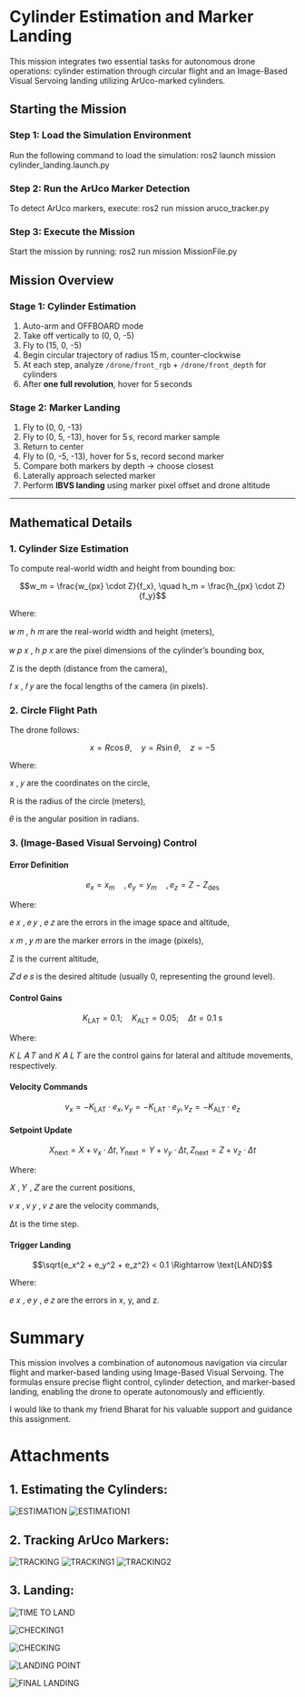 # Cylinder Estimation and Marker Landing
This mission integrates two essential tasks for autonomous drone operations: cylinder estimation through circular flight and an Image-Based Visual Servoing landing utilizing ArUco-marked cylinders.

## Starting the Mission
### Step 1: Load the Simulation Environment
Run the following command to load the simulation:
ros2 launch mission cylinder_landing.launch.py

### Step 2: Run the ArUco Marker Detection
To detect ArUco markers, execute:
ros2 run mission aruco_tracker.py

### Step 3: Execute the Mission
Start the mission by running:
ros2 run mission MissionFile.py

## Mission Overview

### Stage 1: Cylinder Estimation

1. Auto-arm and OFFBOARD mode
2. Take off vertically to (0, 0, -5)
3. Fly to (15, 0, -5)
4. Begin circular trajectory of radius 15 m, counter-clockwise
5. At each step, analyze `/drone/front_rgb` + `/drone/front_depth` for cylinders
6. After **one full revolution**, hover for 5 seconds

### Stage 2: Marker Landing 

1. Fly to (0, 0, -13)
2. Fly to (0, 5, -13), hover for 5 s, record marker sample
3. Return to center
4. Fly to (0, -5, -13), hover for 5 s, record second marker
5. Compare both markers by depth → choose closest
6. Laterally approach selected marker
7. Perform **IBVS landing** using marker pixel offset and drone altitude

---
## Mathematical Details

### 1. Cylinder Size Estimation

To compute real-world width and height from bounding box:

```math
w_m = \frac{w_{px} \cdot Z}{f_x}, \quad
h_m = \frac{h_{px} \cdot Z}{f_y}
```
Where:

𝑤
𝑚
,
ℎ
𝑚 are the real-world width and height (meters),

𝑤
𝑝
𝑥
,
ℎ
𝑝
𝑥 are the pixel dimensions of the cylinder’s bounding box,


Z is the depth (distance from the camera),

𝑓
𝑥
,
𝑓
𝑦 are the focal lengths of the camera (in pixels).


### 2. Circle Flight Path

The drone follows:

```math
x = R \cos\theta, \quad y = R \sin\theta, \quad z = -5
```

Where:

𝑥
,
𝑦
are the coordinates on the circle,


R is the radius of the circle (meters),

𝜃 is the angular position in radians.


### 3. (Image-Based Visual Servoing) Control

#### Error Definition

```math
e_x = x_m \quad,
e_y = y_m \quad,
e_z = Z - Z_{\text{des}}
```
Where:

𝑒
𝑥
,
𝑒
𝑦
,
𝑒
𝑧 are the errors in the image space and altitude,

𝑥
𝑚
,
𝑦
𝑚 are the marker errors in the image (pixels),

Z is the current altitude,

𝑍
𝑑
𝑒
𝑠 is the desired altitude (usually 0, representing the ground level).

#### Control Gains

```math
K_{\text{LAT}} = 0.1; \quad K_{\text{ALT}} = 0.05; \quad \Delta t = 0.1\; \text{s}
```
Where:

𝐾
𝐿
𝐴
𝑇
  and 
𝐾
𝐴
𝐿
𝑇 are the control gains for lateral and altitude movements, respectively.

#### Velocity Commands

```math
v_x = -K_{\text{LAT}} \cdot e_x,
v_y = -K_{\text{LAT}} \cdot e_y,
v_z = -K_{\text{ALT}} \cdot e_z
```

#### Setpoint Update

```math
X_{\text{next}} = X + v_x \cdot \Delta t,
Y_{\text{next}} = Y + v_y \cdot \Delta t,
Z_{\text{next}} = Z + v_z \cdot \Delta t
```
Where:

𝑋
,
𝑌
,
𝑍 are the current positions,

𝑣
𝑥
,
𝑣
𝑦
,
𝑣
𝑧 are the velocity commands,

Δt is the time step.
#### Trigger Landing

```math
\sqrt{e_x^2 + e_y^2 + e_z^2} < 0.1 \Rightarrow \text{LAND}
```
Where:

𝑒
𝑥
,
𝑒
𝑦
,
𝑒
𝑧 are the errors in x, y, and z.

# Summary
This mission involves a combination of autonomous navigation via circular flight and marker-based landing using Image-Based Visual Servoing. The formulas ensure precise flight control, cylinder detection, and marker-based landing, enabling the drone to operate autonomously and efficiently.

I would like to thank my friend Bharat for his valuable support and guidance this assignment.

# Attachments
## 1. Estimating the Cylinders:
![ESTIMATION](https://github.com/user-attachments/assets/792eae45-a9cb-4a10-a8f9-4801534c6800)
![ESTIMATION1](https://github.com/user-attachments/assets/ae678afe-e3bc-422f-a0be-043c7a566f5c)


## 2. Tracking ArUco Markers:
![TRACKING](https://github.com/user-attachments/assets/f587558f-0997-4d3b-8e8a-b34e9055bdc1)
![TRACKING1](https://github.com/user-attachments/assets/ea80a989-6694-48cc-82df-7aa764f0216f)
![TRACKING2](https://github.com/user-attachments/assets/4bab239b-d071-4437-b919-12b9b55f3acf)


## 3. Landing:
![TIME TO LAND](https://github.com/user-attachments/assets/8814a733-433d-46bc-8089-731776d542d5)

![CHECKING1](https://github.com/user-attachments/assets/7d9d1ca3-6bb7-4173-b4bb-2e104f8b7c7c)

![CHECKING](https://github.com/user-attachments/assets/0a4dda2a-dcd5-4eae-a4fa-b01e49976a5e)

![LANDING POINT](https://github.com/user-attachments/assets/8c328b20-49ff-4f7f-a642-e1304386bd76)

![FINAL LANDING](https://github.com/user-attachments/assets/6aba6139-187f-4053-8c07-0921a6173a22)


